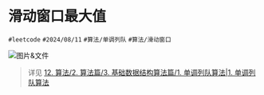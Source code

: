 
# 滑动窗口最大值


`#leetcode`   `#2024/08/11`  `#算法/单调列队`   `#算法/滑动窗口` 

![图片&文件](./files/1.单调列队算法#4.示例：滑动窗口最大值)

> 详见 [12. 算法/2. 算法篇/3. 基础数据结构算法篇/1. 单调列队算法|1. 单调列队算法](/post/9d9727e3a1025cc59fc821831eb5a142.html#12-算法/2-算法篇/3-基础数据结构算法篇/1-单调列队算法|1-单调列队算法)